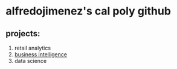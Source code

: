 # alfredojimenez's cal poly github
## projects:

1. retail analytics
2. [business intelligence](https://github.com/alfredoj11/alfredojimenez/blob/main/Project%205%20and%206.pdf)
3. data science
